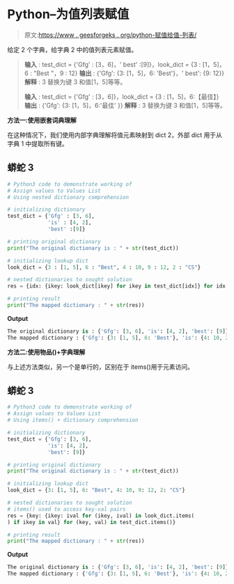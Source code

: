 # Python–为值列表赋值

> 原文:[https://www . geesforgeks . org/python-赋值给值-列表/](https://www.geeksforgeeks.org/python-assign-values-to-values-list/)

给定 2 个字典，给字典 2 中的值列表元素赋值。

> **输入** : test_dict = {'Gfg' : [3，6]，' best' :[9]}，look_dict = {3 : [1，5]，6 : "Best "，9 : 12}
> **输出** : {'Gfg': {3: [1，5]，6: 'Best'}，' best': {9: 12}}
> **解释** : 3 替换为键 3 和值[1，5]等等。
> 
> **输入** : test_dict = {'Gfg' : [3，6]}，look_dict = {3 : [1，5]，6:【最佳】}
> **输出** : {'Gfg': {3: [1，5]，6:'最佳' }}
> **解释** : 3 替换为键 3 和值[1，5]等等。

**方法一:使用嵌套词典理解**

在这种情况下，我们使用内部字典理解将值元素映射到 dict 2，外部 dict 用于从字典 1 中提取所有键。

## 蟒蛇 3

```py
# Python3 code to demonstrate working of 
# Assign values to Values List
# Using nested dictionary comprehension

# initializing dictionary
test_dict = {'Gfg' : [3, 6],
             'is' : [4, 2], 
             'best' :[9]}

# printing original dictionary
print("The original dictionary is : " + str(test_dict))

# initializing lookup dict 
look_dict = {3 : [1, 5], 6 : "Best", 4 : 10, 9 : 12, 2 : "CS"}

# nested dictionaries to sought solution
res = {idx: {ikey: look_dict[ikey] for ikey in test_dict[idx]} for idx in test_dict}

# printing result 
print("The mapped dictionary : " + str(res)) 
```

**Output**

```py
The original dictionary is : {'Gfg': [3, 6], 'is': [4, 2], 'best': [9]}
The mapped dictionary : {'Gfg': {3: [1, 5], 6: 'Best'}, 'is': {4: 10, 2: 'CS'}, 'best': {9: 12}}

```

**方法二:使用物品()+字典理解**

与上述方法类似，另一个是单行的，区别在于 items()用于元素访问。

## 蟒蛇 3

```py
# Python3 code to demonstrate working of
# Assign values to Values List
# Using items() + dictionary comprehension

# initializing dictionary
test_dict = {'Gfg': [3, 6],
             'is': [4, 2],
             'best': [9]}

# printing original dictionary
print("The original dictionary is : " + str(test_dict))

# initializing lookup dict
look_dict = {3: [1, 5], 6: "Best", 4: 10, 9: 12, 2: "CS"}

# nested dictionaries to sought solution
# items() used to access key-val pairs
res = {key: {ikey: ival for (ikey, ival) in look_dict.items(
) if ikey in val} for (key, val) in test_dict.items()}

# printing result
print("The mapped dictionary : " + str(res))
```

**Output**

```py
The original dictionary is : {'Gfg': [3, 6], 'is': [4, 2], 'best': [9]}
The mapped dictionary : {'Gfg': {3: [1, 5], 6: 'Best'}, 'is': {4: 10, 2: 'CS'}, 'best': {9: 12}}

```